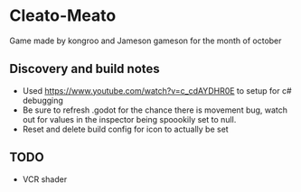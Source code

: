 # Cleato-Meato 
Game made by kongroo and Jameson gameson for the month of october

## Discovery and build notes
- Used https://www.youtube.com/watch?v=c_cdAYDHR0E to setup for c# debugging
- Be sure to refresh .godot for the chance there is movement bug, watch out for values in the inspector being spoookily set to null. 
- Reset and delete build config for icon to actually be set 


## TODO
- VCR shader
